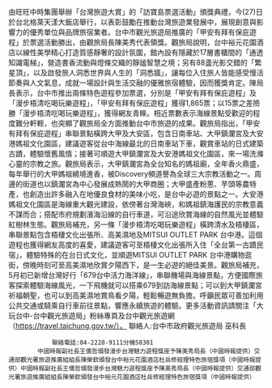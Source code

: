 由旺旺中時集團舉辦「台灣旅遊大賞」的「訪寶島票選活動」頒獎典禮，今(27)日於台北格萊天漾大飯店舉行，以表彰鼓勵在推動台灣旅遊業發展中，展現創意與影響力的優秀單位與品牌旅宿業者。台中市觀光旅遊局推廣的「甲安有拜有保庇遊程」於票選活動勝出，由觀旅局長陳美秀代表領獎。觀旅局說明，台中裕元花園酒店以線性美學精心打造質感靜奢的設計氛圍，館內設有隱藏於17層書櫃間的「通透知識電梯」，營造書香流動與燈條交織的靜謐智慧之境；另有88盞光影交錯的「繁星頂」，以及啟發旅人洞悉世界與人生的「洞悉牆」，讓每位入住旅人皆能感受慢活節奏與人文氣息，成就一場設計與生活交融的優雅旅宿體驗，因而獲獎肯定。陳局長表示，台中市推出兩條特色遊程參加票選，分別是「甲安有拜有保庇遊程」及「漫步梧清吃喝玩樂遊程」，「甲安有拜有保庇遊程」獲得1,865票；以15票之差險勝「漫步梧清吃喝玩樂遊程」，獲得網友青睞。相近票數表示海線景點受歡迎的程度難分軒輊，也突顯了觀旅局全方面推動台中市旅遊的成果。觀旅局指出，「甲安有拜有保庇遊程」串聯景點橫跨大甲及大安區，包含日南車站、大甲鎮瀾宮及大安港媽祖文化園區，建議遊客從台中海線最北的日南車站下車，觀賞車站的日式建築古蹟，體驗懷舊風情；接著可順遊大甲鎮瀾宮及大安港媽祖文化園區，來一場洗滌心靈的宗教之旅。觀旅局表示，大甲鎮瀾宮為全台知名的媽祖廟，全年香火鼎盛，每年舉行的大甲媽祖繞境進香，被Discovery頻道譽為全球三大宗教活動之一。周邊的街道也以鎮瀾宮為中心發展成熱鬧的大甲商圈；大甲盛產粉蔥、芋頭等農特產，也創造出許多融入在地優良食材的美味小吃，是台中必遊的景點之一。大安港媽祖文化園區是海線重大觀光建設，依傍著台灣海峽，和媽祖鎮海護民的宗教意義不謀而合；搭配市府規劃濱海沿線的自行車道，可沿途欣賞海線的自然風光並體驗紅樹林生態。觀旅局補充，另一條「漫步梧清吃喝玩樂遊程」橫跨清水及梧棲區，串聯景點包含梧棲文化出張所、高美濕地及MITSUI OUTLET PARK 台中港。這個遊程也獲得網友高度的喜愛，建議遊客可至梧棲文化出張所入住「全台第一古蹟民宿」，體驗特殊的在台日式文化，並順遊MITSUI OUTLET PARK 台中港購物逛街，傍晚時刻可至高美濕地欣賞夕陽西下，是一生必遊的絕佳美景。觀旅局補充，5月初已新增台灣好行「679台中活力海洋線」，串聯機場與海線景點，方便國際旅客探索體驗海線風光，一下飛機就可以搭乘679到訪海線景點；可以到大甲鎮瀾宮祈福朝聖，也可以到高美濕地賞鳥看夕陽，輕鬆暢遊無負擔。呼籲民眾可善加利用公共交通或騎乘自行車前往景點，響應永續旅遊的體驗。更多活動資訊請關注「大玩台中-台中觀光旅遊局」粉絲專頁及台中觀光旅遊網（https://travel.taichung.gov.tw/）。
                聯絡人:台中市政府觀光旅遊局 巫科長
            
                聯絡電話:04-2228-9111分機58301
            中國時報副社長王儒哲頒發漫步台灣魅力遊程獎座予陳美秀局長（中國時報提供）交通部觀光署旅遊推廣組組長陳榮欽頒發台中裕元花園酒店杜岳修經理特色旅宿獎項（中國時報提供）中國時報副社長王儒哲頒發漫步台灣魅力遊程獎座予陳美秀局長（中國時報提供）交通部觀光署旅遊推廣組組長陳榮欽頒發台中裕元花園酒店杜岳修經理特色旅宿獎項（中國時報提供）